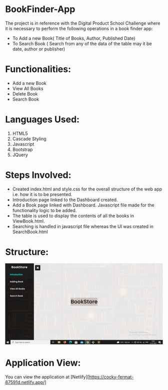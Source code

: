 # BookFinder-App
The project is in reference with the Digital Product School Challenge where it is necessary to perform the following operations in a book finder app:
 - To Add a new Book( Title of Books, Author, Published Date)
 - To Search Book ( Search from any of the data of the table may it be date, author or publisher)

# Functionalities:
* Add a new Book
* View All Books
* Delete Book
* Search Book

# Languages Used:
 1. HTML5
 2. Cascade Styling
 3. Javascript
 4. Bootstrap
 5. JQuery

# Steps Involved:
- Created index.html and style.css for the overall structure of the web app i.e. how it is to be presented.
- Introduction page linked to the Dashboard created.
- Add a Book page linked with Dashboard. Javascript file made for the functionality logic to be added.
- The table is used to display the contents of all the books in ViewBook.html.
- Searching is handled in javascript file whereas the UI was created in SearchBook.html

# Structure:
![Structure](StructureGif.gif)

# Application View:
You can view the application at [Netlify][https://cocky-fermat-87591d.netlify.app/]
